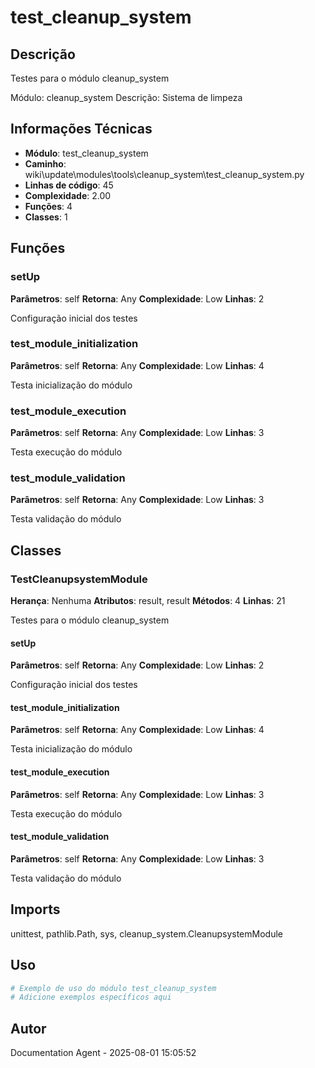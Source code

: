 # test_cleanup_system

## Descrição

Testes para o módulo cleanup_system

Módulo: cleanup_system
Descrição: Sistema de limpeza

## Informações Técnicas

- **Módulo**: test_cleanup_system
- **Caminho**: wiki\update\modules\tools\cleanup_system\test_cleanup_system.py
- **Linhas de código**: 45
- **Complexidade**: 2.00
- **Funções**: 4
- **Classes**: 1

## Funções

### setUp

**Parâmetros**: self
**Retorna**: Any
**Complexidade**: Low
**Linhas**: 2

Configuração inicial dos testes

### test_module_initialization

**Parâmetros**: self
**Retorna**: Any
**Complexidade**: Low
**Linhas**: 4

Testa inicialização do módulo

### test_module_execution

**Parâmetros**: self
**Retorna**: Any
**Complexidade**: Low
**Linhas**: 3

Testa execução do módulo

### test_module_validation

**Parâmetros**: self
**Retorna**: Any
**Complexidade**: Low
**Linhas**: 3

Testa validação do módulo

## Classes

### TestCleanupsystemModule

**Herança**: Nenhuma
**Atributos**: result, result
**Métodos**: 4
**Linhas**: 21

Testes para o módulo cleanup_system

#### setUp

**Parâmetros**: self
**Retorna**: Any
**Complexidade**: Low
**Linhas**: 2

Configuração inicial dos testes

#### test_module_initialization

**Parâmetros**: self
**Retorna**: Any
**Complexidade**: Low
**Linhas**: 4

Testa inicialização do módulo

#### test_module_execution

**Parâmetros**: self
**Retorna**: Any
**Complexidade**: Low
**Linhas**: 3

Testa execução do módulo

#### test_module_validation

**Parâmetros**: self
**Retorna**: Any
**Complexidade**: Low
**Linhas**: 3

Testa validação do módulo

## Imports

unittest, pathlib.Path, sys, cleanup_system.CleanupsystemModule

## Uso

```python
# Exemplo de uso do módulo test_cleanup_system
# Adicione exemplos específicos aqui
```

## Autor

Documentation Agent - 2025-08-01 15:05:52
